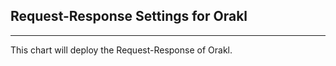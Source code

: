 ## Request-Response Settings for Orakl ##
---

This chart will deploy the Request-Response of Orakl.

